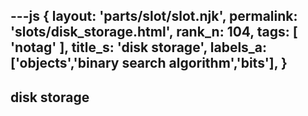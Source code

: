 ---js
{
  layout: 'parts/slot/slot.njk',
  permalink: 'slots/disk_storage.html',
  rank_n: 104,
  tags: [ 'notag' ],
  title_s: 'disk storage',
  labels_a: ['objects','binary search algorithm','bits'],
}
---
## disk storage


